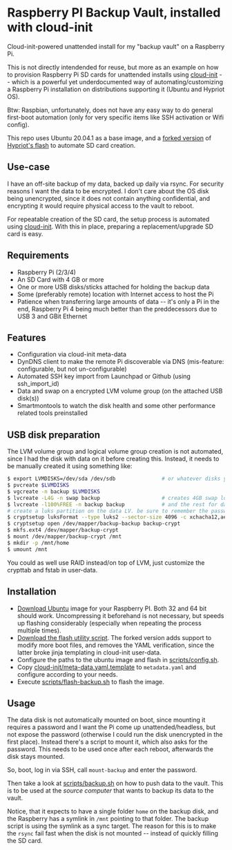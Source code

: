 # Raspberry PI Backup Vault, installed with cloud-init

Cloud-init-powered unattended install for my "backup vault" on a Raspberry Pi.

This is not directly intendended for reuse, but more as an example on how to provision Raspberry Pi SD cards for unattended installs using [cloud-init](https://cloudinit.readthedocs.io/) -- which is a powerful yet underdocumented way of automating/customizing a Raspberry Pi installation on distributions supporting it (Ubuntu and Hypriot OS).

Btw: Raspbian, unfortunately, does not have any easy way to do general first-boot automation (only for very specific items like SSH activation or Wifi config).

This repo uses Ubuntu 20.04.1 as a base image, and a [forked version](https://github.com/easimon/flash) of [Hypriot's flash](https://github.com/hypriot/flash) to automate SD card creation.

## Use-case

I have an off-site backup of my data, backed up daily via rsync. For security reasons I want the data to be encrypted. I don't care about the OS disk being unencrypted, since it does not contain anything confidential, and encrypting it would require physical access to the vault to reboot.

For repeatable creation of the SD card, the setup process is automated using [cloud-init](https://cloudinit.readthedocs.io/). With this in place, preparing a replacement/upgrade SD card is easy.

## Requirements

- Raspberry Pi (2/3/4)
- An SD Card with 4 GB or more
- One or more USB disks/sticks attached for holding the backup data
- Some (preferably remote) location with Internet access to host the Pi
- Patience when transferring large amounts of data -- it's only a Pi in the end, Raspberry Pi 4 being much better than the preddecessors due to USB 3 and GBit Ethernet

## Features

- Configuration via cloud-init meta-data
- DynDNS client to make the remote Pi discoverable via DNS (mis-feature: configurable, but not un-configurable)
- Automated SSH key import from Launchpad or Github (using ssh_import_id)
- Data and swap on a encrypted LVM volume group (on the attached USB disk(s))
- Smartmontools to watch the disk health and some other performance related tools preinstalled

## USB disk preparation

The LVM volume group and logical volume group creation is not automated, since I had the disk with data on it before creating this. Instead, it needs to be manually created it using something like:

```bash
$ export LVMDISKS=/dev/sda /dev/sdb               # or whatever disks you want to use for LVM
$ pvcreate $LVMDISKS
$ vgcreate -n backup $LVMDISKS
$ lvcreate -L4G -n swap backup                    # creates 4GB swap logical volume
$ lvcreate -l100%FREE -n backup backup            # and the rest for data
# create a luks partition on the data LV. be sure to remember the password. uses adiantum, since it's the fastest cipher on rpi
$ cryptsetup luksFormat --type luks2 --sector-size 4096 -c xchacha12,aes-adiantum-plain64 -s 256 /dev/mapper/backup-backup
$ cryptsetup open /dev/mapper/backup-backup backup-crypt
$ mkfs.ext4 /dev/mapper/backup-crypt
$ mount /dev/mapper/backup-crypt /mnt
$ mkdir -p /mnt/home
$ umount /mnt
```

You could as well use RAID instead/on top of LVM, just customize the crypttab and fstab in user-data.

## Installation

- [Download Ubuntu](https://ubuntu.com/download/raspberry-pi) image for your Raspberry PI. Both 32 and 64 bit should work. Uncompressing it beforehand is not necessary, but speeds up flashing considerably (especially when repeating the process multiple times).
- [Download the flash utility script](https://github.com/easimon/flash). The forked version adds support to modify more boot files, and removes the YAML verification, since the latter broke jinja templating in cloud-init user-data.
- Configure the paths to the ubuntu image and flash in [scripts/config.sh](scripts/config.sh).
- Copy [cloud-init/meta-data.yaml.template](cloud-init/meta-data.yaml.template) to `metadata.yaml` and configure according to your needs.
- Execute [scripts/flash-backup.sh](scripts/flash-backup.sh) to flash the image.

## Usage

The data disk is not automatically mounted on boot, since mounting it requires a password and I want the Pi come up unattended/headless, but not expose the password (otherwise I could run the disk unencrypted in the first place). Instead there's a script to mount it, which also asks for the password. This needs to be used once after each reboot, afterwards the disk stays mounted.

So, boot, log in via SSH, call `mount-backup` and enter the password.

Then take a look at [scripts/backup.sh](scripts/backup.sh) on how to push data to the vault. This is to be used at the *source computer* that wants to backup its data to the vault.

Notice, that it expects to have a single folder `home` on the backup disk, and the Raspberry has a symlink in `/mnt` pointing to that folder. The backup script is using the symlink as a sync target. The reason for this is to make the `rsync` fail fast when the disk is not mounted -- instead of quickly filling the SD card.
